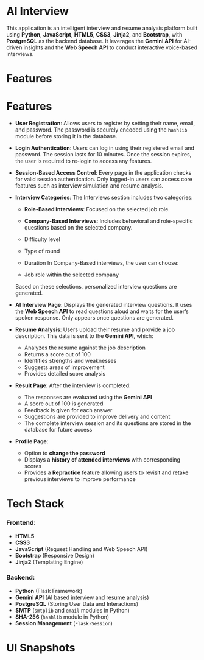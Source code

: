 <h1>AI Interview</h1>
This application is an intelligent interview and resume analysis platform built using <b>Python</b>, <b>JavaScript</b>, <b>HTML5</b>, <b>CSS3</b>, <b>Jinja2</b>, and <b>Bootstrap</b>, with <b>PostgreSQL</b> as the backend database. It leverages the <b>Gemini API</b> for AI-driven insights and the <b>Web Speech API</b> to conduct interactive voice-based interviews.

<h1>Features</h1>

<h1>Features</h1>

- **User Registration**: Allows users to register by setting their name, email, and password. The password is securely encoded using the `hashlib` module before storing it in the database.

- **Login Authentication**: Users can log in using their registered email and password. The session lasts for 10 minutes. Once the session expires, the user is required to re-login to access any features.

- **Session-Based Access Control**: Every page in the application checks for valid session authentication. Only logged-in users can access core features such as interview simulation and resume analysis.

- **Interview Categories**: The Interviews section includes two categories:
  - **Role-Based Interviews**: Focused on the selected job role.
  - **Company-Based Interviews**: Includes behavioral and role-specific questions based on the selected company.

  - Difficulty level
  - Type of round
  - Duration
  In Company-Based interviews, the user can choose:
  - Job role within the selected company

  Based on these selections, personalized interview questions are generated.

- **AI Interview Page**: Displays the generated interview questions. It uses the **Web Speech API** to read questions aloud and waits for the user’s spoken response. Only appears once questions are generated.

- **Resume Analysis**: Users upload their resume and provide a job description. This data is sent to the **Gemini API**, which:
  - Analyzes the resume against the job description
  - Returns a score out of 100
  - Identifies strengths and weaknesses
  - Suggests areas of improvement
  - Provides detailed score analysis

- **Result Page**: After the interview is completed:
  - The responses are evaluated using the **Gemini API**
  - A score out of 100 is generated
  - Feedback is given for each answer
  - Suggestions are provided to improve delivery and content
  - The complete interview session and its questions are stored in the database for future access

- **Profile Page**:
  - Option to **change the password**
  - Displays a **history of attended interviews** with corresponding scores
  - Provides a **Repractice** feature allowing users to revisit and retake previous interviews to improve performance


<h1>Tech Stack</h1>
<h3>Frontend:</h3>

- **HTML5**
- **CSS3**
- **JavaScript** (Request Handling and Web Speech API)
- **Bootstrap** (Responsive Design)
- **Jinja2** (Templating Engine)
<h3>Backend:</h3>

- **Python** (Flask Framework)
- **Gemini API** (AI based interview and resume analysis)
- **PostgreSQL** (Storing User Data and Interactions)
- **SMTP** (`smtplib` and `email` modules in Python)
- **SHA-256** (`hashlib` module in Python)
- **Session Management** (`Flask-Session`)

<h1>UI Snapshots</h1>
